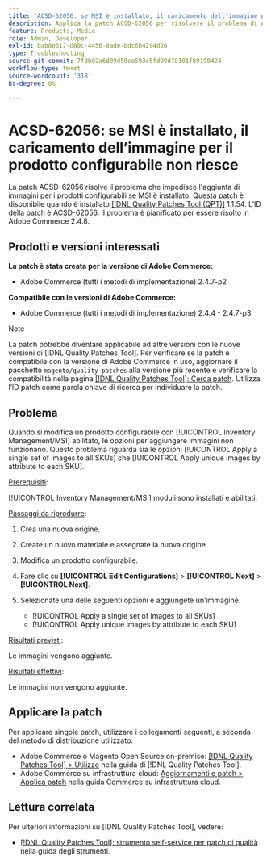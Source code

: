```yaml
---
title: 'ACSD-62056: se MSI è installato, il caricamento dell’immagine per il prodotto configurabile non riesce'
description: Applica la patch ACSD-62056 per risolvere il problema di Adobe Commerce per cui le immagini per i prodotti configurabili non vengono aggiunte se è installato MSI.
feature: Products, Media
role: Admin, Developer
exl-id: bab8e617-d80c-4456-8ade-bdc6b4294d26
type: Troubleshooting
source-git-commit: 7fdb02a6d89d50ea593c5fd99d78101f89198424
workflow-type: tm+mt
source-wordcount: '318'
ht-degree: 0%

---
```


# ACSD-62056: se MSI è installato, il caricamento dell’immagine per il prodotto configurabile non riesce

La patch ACSD-62056 risolve il problema che impedisce l&#39;aggiunta di immagini per i prodotti configurabili se MSI è installato. Questa patch è disponibile quando è installato [[!DNL Quality Patches Tool (QPT)]](/help/tools/quality-patches-tool/quality-patches-tool-to-self-serve-quality-patches.md) 1.1.54. L’ID della patch è ACSD-62056. Il problema è pianificato per essere risolto in Adobe Commerce 2.4.8.

## Prodotti e versioni interessati

**La patch è stata creata per la versione di Adobe Commerce:**

* Adobe Commerce (tutti i metodi di implementazione) 2.4.7-p2

**Compatibile con le versioni di Adobe Commerce:**

* Adobe Commerce (tutti i metodi di implementazione) 2.4.4 - 2.4.7-p3

>[!NOTE]
>
>La patch potrebbe diventare applicabile ad altre versioni con le nuove versioni di [!DNL Quality Patches Tool]. Per verificare se la patch è compatibile con la versione di Adobe Commerce in uso, aggiornare il pacchetto `magento/quality-patches` alla versione più recente e verificare la compatibilità nella pagina [[!DNL Quality Patches Tool]: Cerca patch](https://experienceleague.adobe.com/tools/commerce-quality-patches/index.html). Utilizza l’ID patch come parola chiave di ricerca per individuare la patch.

## Problema

Quando si modifica un prodotto configurabile con [!UICONTROL Inventory Management/MSI] abilitato, le opzioni per aggiungere immagini non funzionano. Questo problema riguarda sia le opzioni [!UICONTROL Apply a single set of images to all SKUs] che [!UICONTROL Apply unique images by attribute to each SKU].

<u>Prerequisiti</u>:

[!UICONTROL Inventory Management/MSI] moduli sono installati e abilitati.

<u>Passaggi da riprodurre</u>:

1. Crea una nuova origine.
1. Create un nuovo materiale e assegnate la nuova origine.
1. Modifica un prodotto configurabile.
1. Fare clic su **[!UICONTROL Edit Configurations]** > **[!UICONTROL Next]** > **[!UICONTROL Next]**.
1. Selezionate una delle seguenti opzioni e aggiungete un&#39;immagine.

   * [!UICONTROL Apply a single set of images to all SKUs]
   * [!UICONTROL Apply unique images by attribute to each SKU]

<u>Risultati previsti</u>:

Le immagini vengono aggiunte.

<u>Risultati effettivi</u>:

Le immagini non vengono aggiunte.

## Applicare la patch

Per applicare singole patch, utilizzare i collegamenti seguenti, a seconda del metodo di distribuzione utilizzato:

* Adobe Commerce o Magento Open Source on-premise: [[!DNL Quality Patches Tool] > Utilizzo](/help/tools/quality-patches-tool/usage.md) nella guida di [!DNL Quality Patches Tool].
* Adobe Commerce su infrastruttura cloud: [Aggiornamenti e patch > Applica patch](https://experienceleague.adobe.com/docs/commerce-cloud-service/user-guide/develop/upgrade/apply-patches.html) nella guida Commerce su infrastruttura cloud.

## Lettura correlata

Per ulteriori informazioni su [!DNL Quality Patches Tool], vedere:

* [[!DNL Quality Patches Tool]: strumento self-service per patch di qualità](/help/tools/quality-patches-tool/quality-patches-tool-to-self-serve-quality-patches.md) nella guida degli strumenti.
